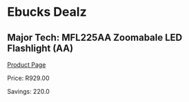 
# Ebucks Dealz
## Major Tech: MFL225AA Zoomabale LED Flashlight (AA)
[Product Page](https://www.ebucks.com/web/shop/productSelected.do?prodId=1170344278&catId=994900921)

Price: R929.00

Savings: 220.0


	